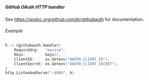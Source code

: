 ##### GitHub OAuth HTTP handler

See <https://godoc.org/github.com/kr/githubauth> for documentation.

###### Example

```go
h := &githubauth.Handler{
	RequireOrg:   "mycorp",
	Keys:         keys(),
	ClientID:     os.Getenv("OAUTH_CLIENT_ID"),
	ClientSecret: os.Getenv("OAUTH_CLIENT_SECRET"),
}
http.ListenAndServe(":8080", h)
```
